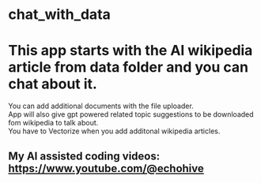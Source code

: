 # chat_with_data

# This app starts with the AI wikipedia article from data folder and you can chat about it.  
You can add additional documents with the file uploader.  
App will also give gpt powered related topic suggestions to be downloaded fom wikipedia to talk about.  
You have to Vectorize when you add additonal wikipedia articles.   


## My AI assisted coding videos: https://www.youtube.com/@echohive
